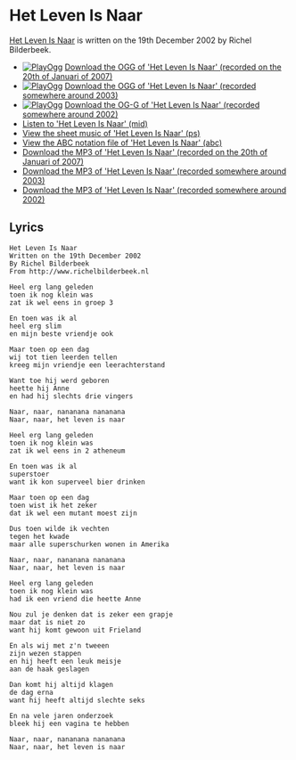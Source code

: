 # Het Leven Is Naar

[Het Leven Is Naar](HetLevenIsNaar.htm) is written on the 19th
December 2002 by Richel Bilderbeek.

 * [![PlayOgg](http://static.fsf.org/playogg/Play_ogg_80x15.png "I support PlayOgg!")](http://playogg.org) [Download the OGG of 'Het Leven Is Naar' (recorded on the 20th of Januari of 2007)](http://www.richelbilderbeek.nl/CD06_01HetLevenIsNaar20070120.ogg)
 * [![PlayOgg](http://static.fsf.org/playogg/Play_ogg_80x15.png "I support PlayOgg!")](http://playogg.org) [Download the OGG of 'Het Leven Is Naar' (recorded somewhere around 2003)](http://www.richelbilderbeek.nl/CD03_08HetLevenIsNaar.ogg)
 * [![PlayOgg](http://static.fsf.org/playogg/Play_ogg_80x15.png "I support PlayOgg!")](http://playogg.org) [Download the OG-G of 'Het Leven Is Naar' (recorded somewhere around 2002)](http://www.richelbilderbeek.nl/CD02_05HetLevenIsNaar.ogg)
 * [Listen to 'Het Leven Is Naar' (mid)](HetLevenIsNaar.mid)
 * [View the sheet music of 'Het Leven Is Naar' (ps)](HetLevenIsNaar.ps)
 * [View the ABC notation file of 'Het Leven Is Naar' (abc)](HetLevenIsNaar.abc)
 * [Download the MP3 of 'Het Leven Is Naar' (recorded on the 20th of Januari of 2007)](http://www.richelbilderbeek.nl/CD06_01HetLevenIsNaar20070120.mp3)
 * [Download the MP3 of 'Het Leven Is Naar' (recorded somewhere around 2003)](http://www.richelbilderbeek.nl/CD03_08HetLevenIsNaar.mp3)
 * [Download the MP3 of 'Het Leven Is Naar' (recorded somewhere around 2002)](http://www.richelbilderbeek.nl/CD02_05HetLevenIsNaar.mp3)

## Lyrics

```
Het Leven Is Naar
Written on the 19th December 2002
By Richel Bilderbeek
From http://www.richelbilderbeek.nl

Heel erg lang geleden
toen ik nog klein was
zat ik wel eens in groep 3

En toen was ik al
heel erg slim
en mijn beste vriendje ook

Maar toen op een dag
wij tot tien leerden tellen
kreeg mijn vriendje een leerachterstand

Want toe hij werd geboren
heette hij Anne
en had hij slechts drie vingers

Naar, naar, nananana nananana
Naar, naar, het leven is naar

Heel erg lang geleden
toen ik nog klein was
zat ik wel eens in 2 atheneum

En toen was ik al
superstoer
want ik kon superveel bier drinken

Maar toen op een dag
toen wist ik het zeker
dat ik wel een mutant moest zijn

Dus toen wilde ik vechten
tegen het kwade
maar alle superschurken wonen in Amerika

Naar, naar, nananana nananana
Naar, naar, het leven is naar

Heel erg lang geleden
toen ik nog klein was
had ik een vriend die heette Anne

Nou zul je denken dat is zeker een grapje
maar dat is niet zo
want hij komt gewoon uit Frieland

En als wij met z'n tweeen
zijn wezen stappen
en hij heeft een leuk meisje
aan de haak geslagen

Dan komt hij altijd klagen
de dag erna
want hij heeft altijd slechte seks

En na vele jaren onderzoek
bleek hij een vagina te hebben

Naar, naar, nananana nananana
Naar, naar, het leven is naar
```
